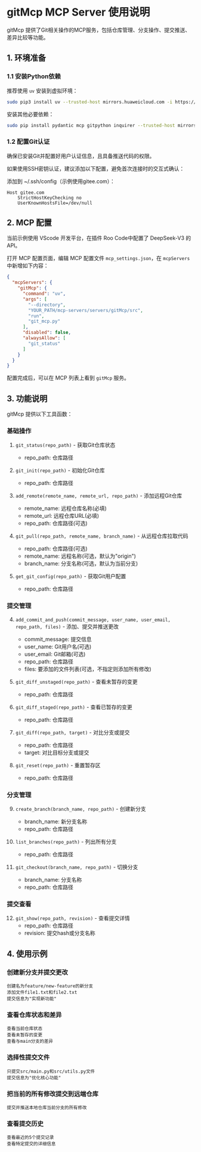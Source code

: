 # gitMcp MCP Server 使用说明

gitMcp 提供了Git相关操作的MCP服务，包括仓库管理、分支操作、提交推送、差异比较等功能。

## 1. 环境准备

### 1.1 安装Python依赖

推荐使用 `uv` 安装到虚拟环境：

```bash
sudo pip3 install uv --trusted-host mirrors.huaweicloud.com -i https://mirrors.huaweicloud.com/repository/pypi/simple
```

安装其他必要依赖：

```bash
sudo pip install pydantic mcp gitpython inquirer --trusted-host mirrors.huaweicloud.com -i https://mirrors.huaweicloud.com/repository/pypi/simple
```

### 1.2 配置Git认证

确保已安装Git并配置好用户认证信息，且具备推送代码的权限。

如果使用SSH密钥认证，建议添加以下配置，避免首次连接时的交互式确认：

添加到 ~/.ssh/config（示例使用gitee.com）：

```plaintext
Host gitee.com
    StrictHostKeyChecking no
    UserKnownHostsFile=/dev/null
```

## 2. MCP 配置

当前示例使用 VScode 开发平台，在插件 Roo Code中配置了 DeepSeek-V3 的API。

打开 MCP 配置页面，编辑 MCP 配置文件 `mcp_settings.json`，在 `mcpServers` 中新增如下内容：


```json
{
  "mcpServers": {
    "gitMcp": {
      "command": "uv",
      "args": [
        "--directory",
        "YOUR_PATH/mcp-servers/servers/gitMcp/src",
        "run",
        "git_mcp.py"
      ],
      "disabled": false,
      "alwaysAllow": [
        "git_status"
      ]
    }
  }
}
```

配置完成后，可以在 MCP 列表上看到 `gitMcp` 服务。

## 3. 功能说明

gitMcp 提供以下工具函数：

### 基础操作
1. `git_status(repo_path)` - 获取Git仓库状态
   - repo_path: 仓库路径

2. `git_init(repo_path)` - 初始化Git仓库
    - repo_path: 仓库路径

3. `add_remote(remote_name, remote_url, repo_path)` - 添加远程Git仓库
    - remote_name: 远程仓库名称(必填)
    - remote_url: 远程仓库URL(必填)
    - repo_path: 仓库路径(可选)

4. `git_pull(repo_path, remote_name, branch_name)` - 从远程仓库拉取代码
    - repo_path: 仓库路径(可选)
    - remote_name: 远程名称(可选，默认为"origin")
    - branch_name: 分支名称(可选，默认为当前分支)

5. `get_git_config(repo_path)` - 获取Git用户配置
   - repo_path: 仓库路径

### 提交管理
4. `add_commit_and_push(commit_message, user_name, user_email, repo_path, files)` - 添加、提交并推送更改
   - commit_message: 提交信息
   - user_name: Git用户名(可选)
   - user_email: Git邮箱(可选)
   - repo_path: 仓库路径
   - files: 要添加的文件列表(可选，不指定则添加所有修改)

5. `git_diff_unstaged(repo_path)` - 查看未暂存的变更
   - repo_path: 仓库路径

6. `git_diff_staged(repo_path)` - 查看已暂存的变更
   - repo_path: 仓库路径

7. `git_diff(repo_path, target)` - 对比分支或提交
   - repo_path: 仓库路径
   - target: 对比目标分支或提交

8. `git_reset(repo_path)` - 重置暂存区
   - repo_path: 仓库路径

### 分支管理
9. `create_branch(branch_name, repo_path)` - 创建新分支
   - branch_name: 新分支名称
   - repo_path: 仓库路径

10. `list_branches(repo_path)` - 列出所有分支
    - repo_path: 仓库路径

11. `git_checkout(branch_name, repo_path)` - 切换分支
    - branch_name: 分支名称
    - repo_path: 仓库路径

### 提交查看
12. `git_show(repo_path, revision)` - 查看提交详情
    - repo_path: 仓库路径
    - revision: 提交hash或分支名称

## 4. 使用示例

### 创建新分支并提交更改

```
创建名为feature/new-feature的新分支
添加文件file1.txt和file2.txt
提交信息为"实现新功能"
```

### 查看仓库状态和差异

```
查看当前仓库状态
查看未暂存的变更
查看与main分支的差异
```

### 选择性提交文件

```
只提交src/main.py和src/utils.py文件
提交信息为"优化核心功能"
```

### 把当前的所有修改提交到远端仓库

```
提交并推送本地仓库当前分支的所有修改
```

### 查看提交历史

```
查看最近的5个提交记录
查看特定提交的详细信息